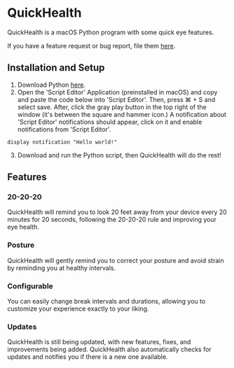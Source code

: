 # QuickHealth
QuickHealth is a macOS Python program with some quick eye features.

If you have a feature request or bug report, file them [here](https://github.com/HeyBilly9/QuickHealth/issues/new).
## Installation and Setup
1. Download Python [here](https://www.python.org/downloads/).
2. Open the 'Script Editor' Application (preinstalled in macOS) and copy and paste the code below into 'Script Editor'. Then, press ⌘ + S and select save. After, click the gray play button in the top right of the window (it's between the square and hammer icon.) A notification about 'Script Editor' notifications should appear, click on it and enable notifications from 'Script Editor'.
```
display notification "Hello world!"
```
3. Download and run the Python script, then QuickHealth will do the rest!
## Features
### 20-20-20
QuickHealth will remind you to look 20 feet away from your device every 20 minutes for 20 seconds, following the 20-20-20 rule and improving your eye health.
### Posture
QuickHealth will gently remind you to correct your posture and avoid strain by reminding you at healthy intervals.
### Configurable
You can easily change break intervals and durations, allowing you to customize your experience exactly to your liking.
### Updates
QuickHealth is still being updated, with new features, fixes, and improvements being added. QuickHealth also automatically checks for updates and notifies you if there is a new one available.
